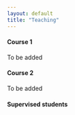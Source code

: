 ```yaml
---
layout: default
title: "Teaching"
---
```


#### Course 1

To be added

#### Course 2
To be added


#### Supervised students